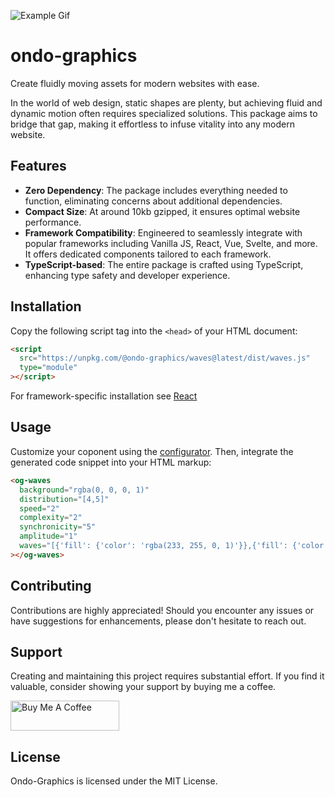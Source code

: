 ![Example Gif](./readme-img.gif)

# ondo-graphics

Create fluidly moving assets for modern websites with ease.

In the world of web design, static shapes are plenty, but achieving fluid and dynamic motion often requires specialized solutions. This package aims to bridge that gap, making it effortless to infuse vitality into any modern website.

## Features

- **Zero Dependency**: The package includes everything needed to function, eliminating concerns about additional dependencies.
- **Compact Size**: At around 10kb gzipped, it ensures optimal website performance.
- **Framework Compatibility**: Engineered to seamlessly integrate with popular frameworks including Vanilla JS, React, Vue, Svelte, and more. It offers dedicated components tailored to each framework.
- **TypeScript-based**: The entire package is crafted using TypeScript, enhancing type safety and developer experience.

## Installation

Copy the following script tag into the `<head>` of your HTML document:

```html
<script
  src="https://unpkg.com/@ondo-graphics/waves@latest/dist/waves.js"
  type="module"
></script>
```

For framework-specific installation see [React](https://github.com/BajcarM/ondo-graphics/tree/main/packages/waves-react)

## Usage

Customize your coponent using the [configurator](https://www.ondo.graphics/). Then, integrate the generated code snippet into your HTML markup:

```html
<og-waves
  background="rgba(0, 0, 0, 1)"
  distribution="[4,5]"
  speed="2"
  complexity="2"
  synchronicity="5"
  amplitude="1"
  waves="[{'fill': {'color': 'rgba(233, 255, 0, 1)'}},{'fill': {'color': 'rgba(0, 0, 0, 1)'}}]"
></og-waves>
```

## Contributing

Contributions are highly appreciated! Should you encounter any issues or have suggestions for enhancements, please don't hesitate to reach out.

## Support

Creating and maintaining this project requires substantial effort. If you find it valuable, consider showing your support by buying me a coffee.

[<a href="https://www.buymeacoffee.com/bajcarmx" target="_blank"><img src="https://cdn.buymeacoffee.com/buttons/v2/default-yellow.png" alt="Buy Me A Coffee" height="48" width="174"></a>](https://www.buymeacoffee.com/bajcarmx)

## License

Ondo-Graphics is licensed under the MIT License.
